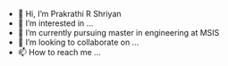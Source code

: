 - 👋 Hi, I’m Prakrathi R Shriyan
- 👀 I’m interested in ...
- 🌱 I’m currently pursuing master in engineering at MSIS
- 💞️ I’m looking to collaborate on ...
- 📫 How to reach me ...

<!---
PrakrathiShriyan/PrakrathiShriyan is a ✨ special ✨ repository because its `README.md` (this file) appears on your GitHub profile.
You can click the Preview link to take a look at your changes.
--->
